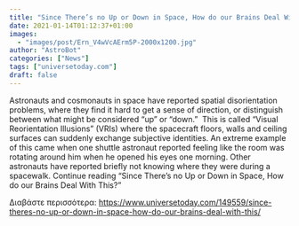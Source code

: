 ```yaml
---
title: "Since There’s no Up or Down in Space, How do our Brains Deal With This?"
date: 2021-01-14T01:12:37+01:00
images:
  - "images/post/Ern_V4wVcAErm5P-2000x1200.jpg"
author: "AstroBot"
categories: ["News"]
tags: ["universetoday.com"]
draft: false
---
```


Astronauts and cosmonauts in space have reported spatial disorientation problems, where they find it hard to get a sense of direction, or distinguish between what might be considered “up” or “down.”  This is called “Visual Reorientation Illusions” (VRIs) where the spacecraft floors, walls and ceiling surfaces can suddenly exchange subjective identities. An extreme example of this came when one shuttle astronaut reported feeling like the room was rotating around him when he opened his eyes one morning. Other astronauts have reported briefly not knowing where they were during a spacewalk. Continue reading “Since There’s no Up or Down in Space, How do our Brains Deal With This?” 

Διαβάστε περισσότερα: https://www.universetoday.com/149559/since-theres-no-up-or-down-in-space-how-do-our-brains-deal-with-this/

